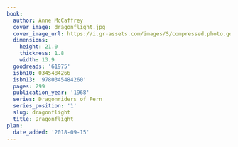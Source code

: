 ```yaml
---
book:
  author: Anne McCaffrey
  cover_image: dragonflight.jpg
  cover_image_url: https://i.gr-assets.com/images/S/compressed.photo.goodreads.com/books/1388182243l/61975.jpg
  dimensions:
    height: 21.0
    thickness: 1.8
    width: 13.9
  goodreads: '61975'
  isbn10: 0345484266
  isbn13: '9780345484260'
  pages: 299
  publication_year: '1968'
  series: Dragonriders of Pern
  series_position: '1'
  slug: dragonflight
  title: Dragonflight
plan:
  date_added: '2018-09-15'
---
```

